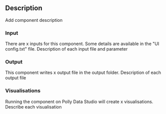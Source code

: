 ## Description
Add component description

### Input
There are x inputs for this component. Some details are available in the "UI config.txt" file.
Description of each input file and parameter

### Output
This component writes x output file in the output folder. 
Description of each output file

### Visualisations
Running the component on Polly Data Studio will create x visualisations.
Describe each visualisation